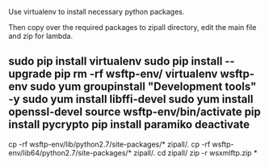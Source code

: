 Use virtualenv to install necessary python packages.

Then copy over the required packages to zipall directory, edit the main file and zip for lambda.


sudo pip install virtualenv
sudo pip install --upgrade pip
rm -rf wsftp-env/
virtualenv wsftp-env
sudo yum groupinstall "Development tools" -y
sudo yum install libffi-devel
sudo yum install openssl-devel
source wsftp-env/bin/activate
pip install pycrypto
pip install paramiko
deactivate
--
cp -rf wsftp-env/lib/python2.7/site-packages/* zipall/.
cp -rf wsftp-env/lib64/python2.7/site-packages/* zipall/.
cd zipall/
zip -r wsxmlftp.zip *

